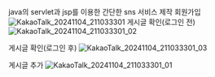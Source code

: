 java의 servlet과 jsp를 이용한 간단한 sns 서비스 제작
회원가입
![KakaoTalk_20241104_211033301](https://github.com/user-attachments/assets/5f201129-fbd3-457b-8f00-4783e8f9c367)
게시글 확인(로그인 전)
![KakaoTalk_20241104_211033301_02](https://github.com/user-attachments/assets/88a7c203-26e1-4bce-9adb-1fc478eea378)

게시글 확인(로그인 후)
![KakaoTalk_20241104_211033301_03](https://github.com/user-attachments/assets/27ebe95d-c73f-440a-8dee-080b795d0c8c)

게시글 추가
![KakaoTalk_20241104_211033301_01](https://github.com/user-attachments/assets/19e4aee5-5b63-4e3e-9b4d-b40cbd084fdb)

